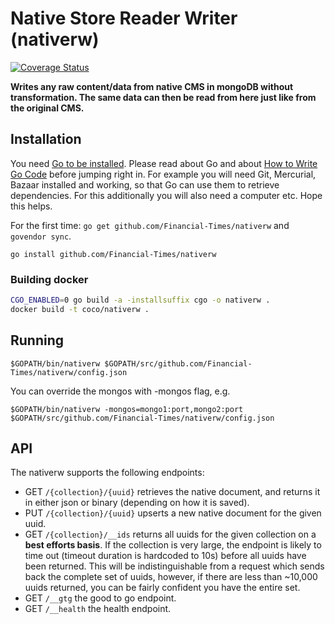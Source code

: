 # Native Store Reader Writer (nativerw)
[![Coverage Status](https://coveralls.io/repos/github/Financial-Times/nativerw/badge.svg?branch=master)](https://coveralls.io/github/Financial-Times/nativerw?branch=master)

__Writes any raw content/data from native CMS in mongoDB without transformation.
The same data can then be read from here just like from the original CMS.__

## Installation

You need [Go to be installed](https://golang.org/doc/install). Please read about Go and about [How to Write Go Code](https://golang.org/doc/code.html) before jumping right in. For example you will need Git, Mercurial, Bazaar installed and working, so that Go can use them to retrieve dependencies. For this additionally you will also need a computer etc. Hope this helps.

For the first time: `go get github.com/Financial-Times/nativerw` and `govendor sync`.

`go install github.com/Financial-Times/nativerw`

### Building docker

```bash
CGO_ENABLED=0 go build -a -installsuffix cgo -o nativerw .
docker build -t coco/nativerw .
```

## Running

`$GOPATH/bin/nativerw $GOPATH/src/github.com/Financial-Times/nativerw/config.json`

You can override the mongos with -mongos flag, e.g.

`$GOPATH/bin/nativerw -mongos=mongo1:port,mongo2:port $GOPATH/src/github.com/Financial-Times/nativerw/config.json`

## API

The nativerw supports the following endpoints:

* GET `/{collection}/{uuid}` retrieves the native document, and returns it in either json or binary (depending on how it is saved).
* PUT `/{collection}/{uuid}` upserts a new native document for the given uuid.
* GET `/{collection}/__ids` returns all uuids for the given collection on a **best efforts basis**. If the collection is very large, the endpoint is likely to time out (timeout duration is hardcoded to 10s) before all uuids have been returned. This will be indistinguishable from a request which sends back the complete set of uuids, however, if there are less than ~10,000 uuids returned, you can be fairly confident you have the entire set.
* GET `/__gtg` the good to go endpoint.
* GET `/__health` the health endpoint.
